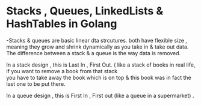 # **Stacks , Queues, LinkedLists & HashTables in Golang** 

-Stacks & queues are basic linear dta strcutures. both have flexible size , meaning they grow and shrink dynamically as you take in & take out data.
The difference between a stack & a queue is the way data is removed.<br>

In a stack design  , this is Last In , First Out. ( like a stack of  books in real life, if you want to remove a book from that stack<br>
you have to take away the book which is on top & this book was in fact the last one to be put there.<br>

In a queue design , this is First In , First out (like a queue in a supermarket) . <br>
